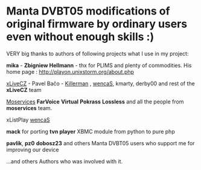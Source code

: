 # Manta DVBT05 modifications of original firmware by ordinary users even without enough skills :) #
VERY big thanks to authors of following projects what I use in my project:

**mika** - **Zbigniew Hellmann** - thx for PLIMS and plenty of commodities. His home page : http://playon.unixstorm.org/about.php


[xLiveCZ](http://code.google.com/p/xlivecz/) - Pavel Bačo - [Killerman](https://sites.google.com/site/pavelbaco/) , [wencaS](http://www.wencas.cz/), kmarty, derby00 and rest of the **xLiveCZ** team

[Moservices](https://sites.google.com/site/farvoice/) **FarVoice** **Virtual** **Pokrass** **Lossless** and all  the people  from **moservices** team.

xListPlay [wencaS](http://www.wencas.cz/)

**mack** for porting **tvn player** XBMC module from python to pure php

**pavlik**, **pz0** **dobosz23** and others Manta DVBT05 users who support me for improving our device

...and others Authors who was involved with it.









